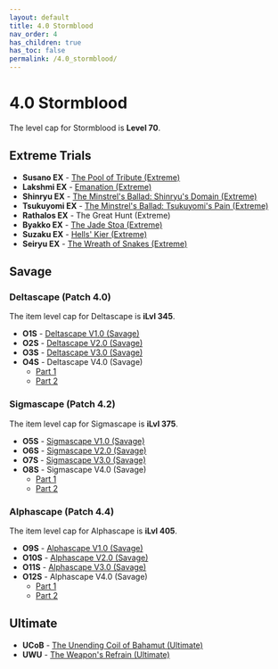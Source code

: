 ```yaml
---
layout: default
title: 4.0 Stormblood
nav_order: 4
has_children: true
has_toc: false
permalink: /4.0_stormblood/
---
```


# 4.0 Stormblood

The level cap for Stormblood is **Level 70**.

## Extreme Trials

- **Susano EX** - [The Pool of Tribute (Extreme)](extreme_trials/susano)
- **Lakshmi EX** - [Emanation (Extreme)](extreme_trials/lakshmi)
- **Shinryu EX** - [The Minstrel's Ballad: Shinryu's Domain (Extreme)](extreme_trials/shinryu)
- **Tsukuyomi EX** - [The Minstrel's Ballad: Tsukuyomi's Pain (Extreme)](extreme_trials/tsukuyomi)
- **Rathalos EX** - The Great Hunt (Extreme)
- **Byakko EX** - [The Jade Stoa (Extreme)](extreme_trials/byakko)
- **Suzaku EX** - [Hells' Kier (Extreme)](extreme_trials/suzaku)
- **Seiryu EX** - [The Wreath of Snakes (Extreme)](extreme_trials/seiryu)

## Savage

### Deltascape (Patch 4.0)

The item level cap for Deltascape is **iLvl 345**.

- **O1S** - [Deltascape V1.0 (Savage)](savage_raids/o1s)
- **O2S** - [Deltascape V2.0 (Savage)](savage_raids/o2s)
- **O3S** - [Deltascape V3.0 (Savage)](savage_raids/o3s)
- **O4S** - Deltascape V4.0 (Savage)
	- [Part 1](savage_raids/o4s_1)
	- [Part 2](savage_raids/o4s_2)

### Sigmascape (Patch 4.2)

The item level cap for Sigmascape is **iLvl 375**.

- **O5S** - [Sigmascape V1.0 (Savage)](savage_raids/o5s)
- **O6S** - [Sigmascape V2.0 (Savage)](savage_raids/o6s)
- **O7S** - [Sigmascape V3.0 (Savage)](savage_raids/o7s)
- **O8S** - Sigmascape V4.0 (Savage)
	- [Part 1](savage_raids/o8s_1)
	- [Part 2](savage_raids/o8s_2)

### Alphascape (Patch 4.4)

The item level cap for Alphascape is **iLvl 405**.

- **O9S** - [Alphascape V1.0 (Savage)](savage_raids/o9s)
- **O10S** - [Alphascape V2.0 (Savage)](savage_raids/o10s)
- **O11S** - [Alphascape V3.0 (Savage)](savage_raids/o11s)
- **O12S** - Alphascape V4.0 (Savage)
	- [Part 1](savage_raids/o12s_1)
	- [Part 2](savage_raids/o12s_2)

## Ultimate

- **UCoB** - [The Unending Coil of Bahamut (Ultimate)](../ultimates/ucob)
- **UWU** - [The Weapon's Refrain (Ultimate)](../ultimates/uwu)